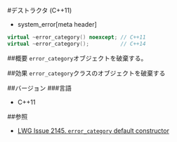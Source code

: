 #デストラクタ (C++11)
* system_error[meta header]

```cpp
virtual ~error_category() noexcept; // C++11
virtual ~error_category();          // C++14
```

##概要
`error_category`オブジェクトを破棄する。


##効果
`error_category`クラスのオブジェクトを破棄する


##バージョン
###言語
- C++11


##参照
- [LWG Issue 2145. `error_category` default constructor](http://www.open-std.org/jtc1/sc22/wg21/docs/lwg-defects.html#2145)


